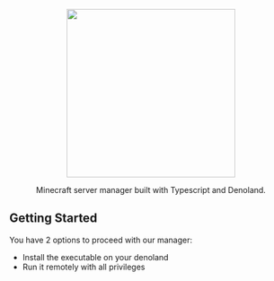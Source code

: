 <p align="center"><a href="https://github.com/genemators/betalander" target="_blank"><img src="https://github.com/genemators/betalander/raw/master/assets/repo/betacraft.png" width="300" height="300" /></a></p>

<p align="center">Minecraft server manager built with Typescript and Denoland.</p>

## Getting Started

You have 2 options to proceed with our manager:

- Install the executable on your denoland
- Run it remotely with all privileges
